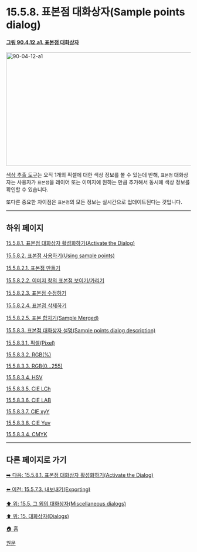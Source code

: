 # 15.5.8. 표본점 대화상자(Sample points dialog)

<a id="90-04-12-a1"></a>

#### [그림 90.4.12.a1. 표본점 대화상자](./90-04-0012-sample_points.md#90-04-12-a1)
<img width="980" height="309" alt="90-04-12-a1" src="https://github.com/user-attachments/assets/619f1022-13cd-4daf-87df-2845770b50a0" />

[색상 추출 도구](./14-05-03-00-color_picker.md)는 오직 1개의 픽셀에 대한 색상 정보를 볼 수 있는데 반해, `표본점` 대화상자는 사용자가 `표본점`을 레이어 또는 이미지에 원하는 만큼 추가해서 동시에 색상 정보를 확인할 수 있습니다.

또다른 중요한 차이점은 `표본점`의 모든 정보는 실시간으로 업데이트된다는 것입니다.

***

## 하위 페이지

[15.5.8.1. 표본점 대화상자 활성화하기(Activate the Dialog)](./15-05-08-01-activating_the_dialog.md)

[15.5.8.2. 표본점 사용하기(Using sample points)](./15-05-08-02-00-using_sample_points.md)

[15.5.8.2.1. 표본점 만들기](./15-05-08-02-01-create_sample_points.md)

[15.5.8.2.2. 이미지 창의 표본점 보이기/가리기](./15-05-08-02-02-show_n_hide_sample_points.md)

[15.5.8.2.3. 표본점 수정하기](./15-05-08-02-03-edit_sample_points.md)

[15.5.8.2.4. 표본점 삭제하기](./15-05-08-02-04-delete_sample_points.md)

[15.5.8.2.5. 표본 합치기(Sample Merged)](./15-05-08-02-05-sample_merged.md)

[15.5.8.3. 표본점 대화상자 설명(Sample points dialog description)](./15-05-08-03-00-sample_points_dialog_description.md)

[15.5.8.3.1. 픽셀(Pixel)](./15-05-08-03-01-pixel.md)

[15.5.8.3.2. RGB(%)](./15-05-08-03-02-rgb_percentage.md)

[15.5.8.3.3. RGB(0…255)](./15-05-08-03-03-rgb_0_255.md)

[15.5.8.3.4. HSV](./15-05-08-03-04-hsv.md)

[15.5.8.3.5. CIE LCh](./15-05-08-03-05-cie_lch.md)

[15.5.8.3.6. CIE LAB](./15-05-08-03-06-cie_lab.md)

[15.5.8.3.7. CIE xyY](./15-05-08-03-07-cie_xyy.md)

[15.5.8.3.8. CIE Yuv](./15-05-08-03-08-cie_yuv.md)

[15.5.8.3.4. CMYK](./15-05-08-03-09-cmyk.md)

***

## 다른 페이지로 가기

[➡️ 다음: 15.5.8.1. 표본점 대화상자 활성화하기(Activate the Dialog)](./15-05-08-01-activating_the_dialog.md)

[⬅️ 이전: 15.5.7.3. 내보내기(Exporting)](./15-05-07-03-exporting.md)

[⬆️ 위: 15.5. 그 외의 대화상자(Miscellaneous dialogs)](./15-05-00-miscellaneous-dialogs.md)

[⬆️ 위: 15. 대화상자(Dialogs)](./15-00-dialogs.md)

[🏠 홈](./00-home.md)

[원문](https://docs.gimp.org/2.10/ko/gimp-sample-point-dialog.html)